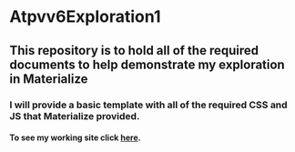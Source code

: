 # Atpvv6Exploration1

## This repository is to hold all of the required documents to help demonstrate my exploration in Materialize

### I will provide a basic template with all of the required CSS and JS that Materialize provided. 

#### To see my working site click [here](http://ec2-184-72-194-53.compute-1.amazonaws.com/Code/index.html).
